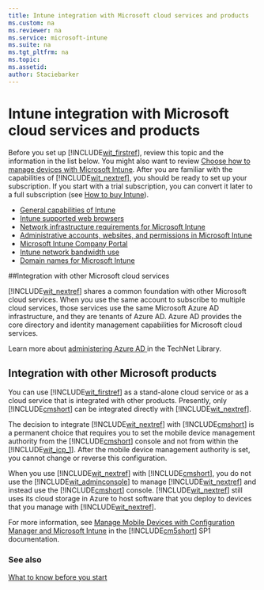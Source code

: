 ```yaml
---
title: Intune integration with Microsoft cloud services and products
ms.custom: na
ms.reviewer: na
ms.service: microsoft-intune
ms.suite: na
ms.tgt_pltfrm: na
ms.topic: 
ms.assetid: 
author: Staciebarker
---
```

# Intune integration with Microsoft cloud services and products

Before you set up [!INCLUDE[wit_firstref](./includes/wit_firstref_md.md)], review this topic and the information in the list below. You might also want to review [Choose how to manage devices with Microsoft Intune](introduction-to-microsoft-intune.md). After you are familiar with the capabilities of [!INCLUDE[wit_nextref](./includes/wit_nextref_md.md)], you should be ready to set up your subscription. If you start with a trial subscription, you can convert it later to a full subscription (see [How to buy Intune](https://www.microsoft.com/server-cloud/products/microsoft-intune/overview.aspx)).

- [General capabilities of Intune](what-to-know-before-setting-up-microsoft-intune.md#BKMK_general_capabilities)
- [Intune supported web browsers](supported-web-browsers.md)
- [Network infrastructure requirements for Microsoft Intune](network-infrastructure-requirements-for-microsoft-intune.md)
- [Administrative accounts, websites, and permissions in Microsoft Intune](administrative-accounts-websites-perms.md)
- [Microsoft Intune Company Portal](microsoft-intune-company-portal.md)
- [Intune network bandwidth use](network-bandwidth-use.md)
- [Domain names for Microsoft Intune](domain-names-for-intune.md)

##Integration with other Microsoft cloud services


[!INCLUDE[wit_nextref](./includes/wit_nextref_md.md)] shares a common foundation with other Microsoft cloud services. When you use the same account to subscribe to multiple cloud services, those services use the same Microsoft Azure AD infrastructure, and they are tenants of Azure AD. Azure AD provides the core directory and identity management capabilities for Microsoft cloud services.

Learn more about [administering Azure AD ](http://technet.microsoft.com/library/hh967611.aspx) in the TechNet Library.

## Integration with other Microsoft products
You can use [!INCLUDE[wit_firstref](./includes/wit_firstref_md.md)] as a stand-alone cloud service or as a cloud service that is integrated with other products. Presently, only [!INCLUDE[cmshort](./includes/cmshort_md.md)] can be integrated directly with [!INCLUDE[wit_nextref](./includes/wit_nextref_md.md)].

The decision to integrate [!INCLUDE[wit_nextref](./includes/wit_nextref_md.md)] with [!INCLUDE[cmshort](./includes/cmshort_md.md)] is a permanent choice that requires you to set the mobile device management authority from the [!INCLUDE[cmshort](./includes/cmshort_md.md)] console and not from within the [!INCLUDE[wit_icp_1](./includes/wit_icp_1_md.md)]. After the mobile device management authority is set, you cannot change or reverse this configuration.

When you use [!INCLUDE[wit_nextref](./includes/wit_nextref_md.md)] with [!INCLUDE[cmshort](./includes/cmshort_md.md)], you do not use the [!INCLUDE[wit_adminconsole](./includes/wit_adminconsole_md.md)] to manage [!INCLUDE[wit_nextref](./includes/wit_nextref_md.md)] and instead use the [!INCLUDE[cmshort](./includes/cmshort_md.md)] console. [!INCLUDE[wit_nextref](./includes/wit_nextref_md.md)] still uses its cloud storage in Azure to host software that you deploy to devices that you manage with [!INCLUDE[wit_nextref](./includes/wit_nextref_md.md)].

For more information, see [Manage Mobile Devices with Configuration Manager and Microsoft Intune](http://msdn.microsoft.com/library/2c6bd0e5-d436-41c8-bf38-30152d76be10) in the [!INCLUDE[cm5short](./includes/cm5short_md.md)] SP1 documentation.

### See also
[What to know before you start](what-to-know-before-setting-up-microsoft-intune.md)
